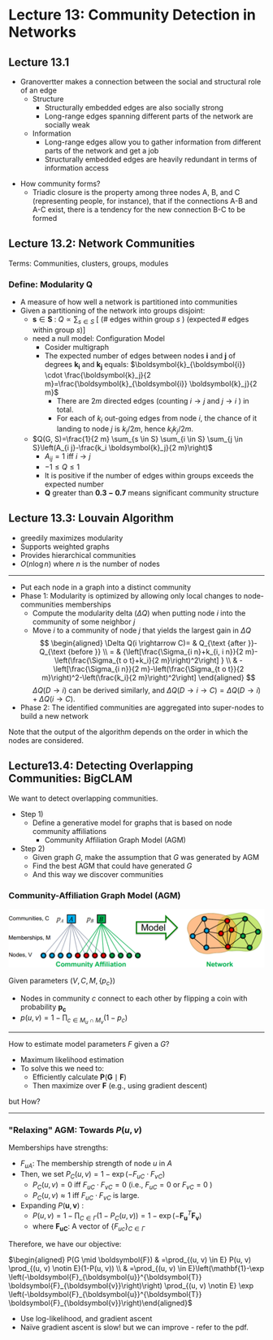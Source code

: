 # Lecture 13: Community Detection in Networks
## Lecture 13.1
* Granovertter makes a connection between the social and structural role of an edge
    * Structure
        * Structurally embedded edges are also socially strong
        * Long-range edges spanning different parts of the network are socially weak
    * Information
        * Long-range edges allow you to gather information from different parts of the network and get a job
        * Structurally embedded edges are heavily redundant in terms of information access

- How community forms?
    - Triadic closure is the property among three nodes A, B, and C (representing people, for instance), that if the connections A-B and A-C exist, there is a tendency for the new connection B-C to be formed

## Lecture 13.2: Network Communities
Terms: Communities, clusters, groups, modules

### Define: Modularity $\boldsymbol{Q}$
- A measure of how well a network is partitioned into communities
- Given a partitioning of the network into groups disjoint: 
    - $\boldsymbol{s} \in \boldsymbol{S}$ : $Q \propto \sum_{s \in S}$ [ (\# edges within group $s$ ) $(\operatorname{expected} \#$ edges within group $s)]$
    - need a null model: Configuration Model
        - Cosider multigraph
        - The expected number of edges between nodes $\boldsymbol{i}$ and $\boldsymbol{j}$ of degrees $\boldsymbol{k}_{\boldsymbol{i}}$ and $\boldsymbol{k}_{\boldsymbol{j}}$ equals: $\boldsymbol{k}_{\boldsymbol{i}} \cdot \frac{\boldsymbol{k}_j}{2 m}=\frac{\boldsymbol{k}_{\boldsymbol{i}} \boldsymbol{k}_j}{2 m}$
            - There are $2 m$ directed edges (counting $i\rightarrow j$ and $j\rightarrow i$ ) in total.
            - For each of $k_i$ out-going edges from node $i$, the chance of it landing to node $j$ is $k_j / 2 m$, hence $k_i k_j / 2 m$.
    - $Q(G, S)=\frac{1}{2 m} \sum_{s \in S} \sum_{i \in S} \sum_{j \in S}\left(A_{i j}-\frac{k_i \boldsymbol{k}_j}{2 m}\right)$
        - $A_{i j}=1$ iff $i \rightarrow j$
        - $-1 \leq Q \leq 1$
        - It is positive if the number of edges within groups exceeds the expected number 
        - $\mathbf{Q}$ greater than $\mathbf{0 . 3 - 0 . 7}$ means significant community structure

## Lecture 13.3: Louvain Algorithm
* greedily maximizes modularity
* Supports weighted graphs
* Provides hierarchical communities
* $O(n\log n)$ where $n$ is the number of nodes
---
* Put each node in a graph into a distinct community
* Phase 1: Modularity is optimized by allowing only local changes to node-communities memberships
    * Compute the modularity delta $(\Delta Q)$ when putting node $i$ into the community of some neighbor $j$
    * Move $i$ to a community of node $j$ that yields the largest gain in $\Delta Q$
$$
\begin{aligned}
\Delta Q(i \rightarrow C)= & Q_{\text {after }}-Q_{\text {before }} \\
= & {\left[\frac{\Sigma_{i n}+k_{i, i n}}{2 m}-\left(\frac{\Sigma_{t o t}+k_i}{2 m}\right)^2\right] } \\
& -\left[\frac{\Sigma_{i n}}{2 m}-\left(\frac{\Sigma_{t o t}}{2 m}\right)^2-\left(\frac{k_i}{2 m}\right)^2\right]
\end{aligned}
$$
$\Delta Q(D \rightarrow i)$ can be derived similarly, and $\Delta Q(D \rightarrow i \rightarrow C)=\Delta Q(D \rightarrow i)+\Delta Q(i \rightarrow C)$.
* Phase 2: The identified communities are aggregated into super-nodes to build a new network

Note that the output of the algorithm depends on the order in which the nodes are considered.

## Lecture13.4: Detecting Overlapping Communities: BigCLAM

We want to detect overlapping communities.

- Step 1)
    - Define a generative model for graphs that is based on node community affiliations 
        - Community Affiliation Graph Model (AGM)
- Step 2)
    - Given graph $G$, make the assumption that $G$ was generated by AGM
    - Find the best AGM that could have generated $G$
    - And this way we discover communities

### Community-Affiliation Graph Model (AGM)

![image](src/cs224w_13.png)

Given parameters $\left(V, C, M,\left\{p_c\right\}\right)$
- Nodes in community $c$ connect to each other by flipping a coin with probability $\boldsymbol{p}_{\boldsymbol{c}}$
- $p(u, v)=1-\prod_{c \in M_u \cap M_v}\left(1-p_c\right)$

---

How to estimate model parameters $F$ given a $G$?
- Maximum likelihood estimation
- To solve this we need to:
    - Efficiently calculate $\boldsymbol{P}(\boldsymbol{G} \mid \boldsymbol{F})$
    - Then maximize over $\boldsymbol{F}$ (e.g., using gradient descent)
    
but How?

---
### "Relaxing" AGM: Towards $P(u,v)$
Memberships have strengths:
* $F_{u A}:$ The membership strength of node $u$ in $A$
* Then, we set $P_C(u, v)=1-\exp \left(-F_{u C} \cdot F_{v C}\right)$
    * $P_C(u, v)=0$ iff $F_{u C} \cdot F_{v C}=0$ (i.e., $F_{u C}=0$ or $F_{v C}=0$ )
    * $P_C(u, v) \approx 1$ iff $F_{u C} \cdot F_{v C}$ is large.
* Expanding $P(\boldsymbol{u}, \boldsymbol{v})$ :
    * $P(u, v)=1-\prod_{C \in \Gamma}\left(1-P_C(u, v)\right) = 1-\exp \left(-\boldsymbol{F}_{\boldsymbol{u}}^T \boldsymbol{F}_{\boldsymbol{v}}\right)$
    * where $\boldsymbol{F}_{\boldsymbol{u} \boldsymbol{C}}:$ A vector of $\left\{F_{u c}\right\}_{C \in \Gamma}$

Therefore, we have our objective:

$\begin{aligned} P(G \mid \boldsymbol{F}) & =\prod_{(u, v) \in E} P(u, v) \prod_{(u, v) \notin E}(1-P(u, v)) \\ & =\prod_{(u, v) \in E}\left(\mathbf{1}-\exp \left(-\boldsymbol{F}_{\boldsymbol{u}}^{\boldsymbol{T}} \boldsymbol{F}_{\boldsymbol{v}}\right)\right) \prod_{(u, v) \notin E} \exp \left(-\boldsymbol{F}_{\boldsymbol{u}}^{\boldsymbol{T}} \boldsymbol{F}_{\boldsymbol{v}}\right)\end{aligned}$

* Use log-likelihood, and gradient ascent
* Naïve gradient ascent is slow! but we can improve - refer to the pdf.
